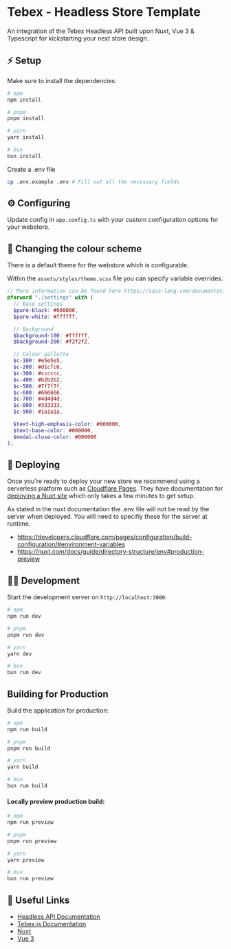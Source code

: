 # Tebex - Headless Store Template

An integration of the Tebex Headless API built upon Nuxt, Vue 3 & Typescript for kickstarting your next store design.

## ⚡ Setup
Make sure to install the dependencies:

```bash
# npm
npm install

# pnpm
pnpm install

# yarn
yarn install

# bun
bun install
```

Create a .env file

```bash
cp .env.example .env # Fill out all the necessary fields
```

## ⚙️ Configuring
Update config in `app.config.ts` with your custom configuration options for your webstore.

## 🎨 Changing the colour scheme 
There is a default theme for the webstore which is configurable.

Within the `assets/styles/theme.scss` file you can specify variable overrides.

```scss
// More information can be found here https://sass-lang.com/documentation/at-rules/use/#configuration
@forward "./settings" with (
  // Base settings
  $pure-black: #000000,
  $pure-white: #ffffff,

  // Background
  $background-100: #ffffff,
  $background-200: #f2f2f2,

  // Colour pallette
  $c-100: #e5e5e5,
  $c-200: #d1cfc6,
  $c-300: #cccccc,
  $c-400: #b2b2b2,
  $c-500: #7f7f7f,
  $c-600: #666666,
  $c-700: #4d4d4d,
  $c-800: #333333,
  $c-900: #1a1a1a,

  $text-high-emphasis-color: #000000,
  $text-base-color: #000000,
  $modal-close-color: #000000
);
```

## 🚀 Deploying 
Once you're ready to deploy your new store we recommend using a serverless platform such as [Cloudflare Pages](https://pages.cloudflare.com/). They have documentation for [deploying a Nuxt site](https://developers.cloudflare.com/pages/framework-guides/deploy-a-nuxt-site/) which only takes a few minutes to get setup.

As stated in the nuxt documentation the .env file will not be read by the server when deployed. You will need to specifiy these for the server at runtime.

- https://developers.cloudflare.com/pages/configuration/build-configuration/#environment-variables
- https://nuxt.com/docs/guide/directory-structure/env#production-preview

## 👩‍💻 Development

Start the development server on `http://localhost:3000`:

```bash
# npm
npm run dev

# pnpm
pnpm run dev

# yarn
yarn dev

# bun
bun run dev
```

## Building for Production

Build the application for production:

```bash
# npm
npm run build

# pnpm
pnpm run build

# yarn
yarn build

# bun
bun run build
```

#### Locally preview production build:

```bash
# npm
npm run preview

# pnpm
pnpm run preview

# yarn
yarn preview

# bun
bun run preview
```

## 🔗 Useful Links

- [Headless API Documentation](https://docs.tebex.io/developers/headless-api/overview)
- [Tebex.js Documentation](https://docs.tebex.io/developers/tebex.js)
- [Nuxt](https://nuxt.com/docs)
- [Vue 3](https://vuejs.org/guide/introduction.html)
